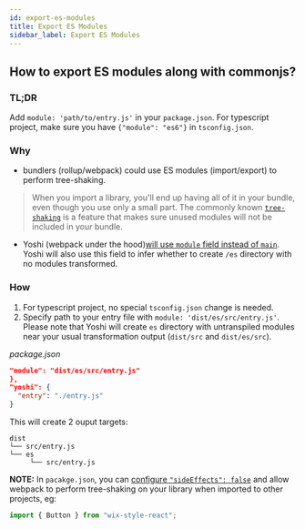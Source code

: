 ```yaml
---
id: export-es-modules
title: Export ES Modules
sidebar_label: Export ES Modules
---
```


## How to export ES modules along with commonjs?

### TL;DR

Add `module: 'path/to/entry.js'` in your `package.json`. For typescript project, make sure you have `{"module": "es6"}` in `tsconfig.json`.

### Why

- bundlers (rollup/webpack) could use ES modules (import/export) to perform tree-shaking.

> When you import a library, you'll end up having all of it in your bundle, even though you use only a small part. The commonly known [`tree-shaking`](https://webpack.js.org/guides/tree-shaking/) is a feature that makes sure unused modules will not be included in your bundle.

- Yoshi (webpack under the hood)[will use `module` field instead of `main`](https://webpack.js.org/guides/author-libraries/#final-steps).
  Yoshi will also use this field to infer whether to create `/es` directory with no modules transformed.

### How

1. For typescript project, no special `tsconfig.json` change is needed.
2. Specify path to your entry file with `module: 'dist/es/src/entry.js'`. Please note that Yoshi will create `es` directory with untranspiled modules near your usual transformation output (`dist/src` and `dist/es/src`).

_package.json_

```json
"module": "dist/es/src/entry.js"
},
"yoshi": {
  "entry": "./entry.js"
}
```

This will create 2 ouput targets:

```
dist
└── src/entry.js
└── es
     └── src/entry.js
```

**NOTE:** In `pacakge.json`, you can [configure `"sideEffects": false`](https://github.com/webpack/webpack/tree/master/examples/side-effects) and allow webpack to perform tree-shaking on your library when imported to other projects, eg:

```js
import { Button } from "wix-style-react";
```

